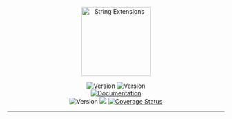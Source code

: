 <p align="center">
  <img src="https://i.imgur.com/irnKSr0.png" height="160" alt="String Extensions" /><br/>
</p>

<p align="center">
 <img src="https://img.shields.io/pub/v/string_extensions?color=637d0d&style=for-the-badge" alt="Version" /> <img src="https://img.shields.io/github/languages/code-size/esentis/string_extensions?color=637d0d&style=for-the-badge&label=size" alt="Version" /></br>
  <a href='https://pub.dev/documentation/string_extensions/latest/string_extensions/string_extensions-library.html'><img src="https://img.shields.io/badge/Check-Documentation-blue?style=for-the-badge&logo=readthedocs" alt="Documentation" /></a><br>
 <img src="https://travis-ci.com/esentis/string_extensions.svg?branch=master" alt="Version" />
 <img src="https://github.com/esentis/string_extensions/actions/workflows/test.yml/badge.svg"/>
 <a href='https://coveralls.io/github/esentis/string_extensions?branch=master'><img src='https://coveralls.io/repos/github/esentis/string_extensions/badge.svg?branch=master' alt='Coverage Status' /></a>
</p>

---
